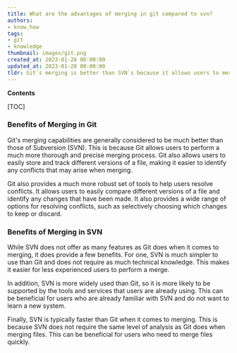 ```yaml
---
title: What are the advantages of merging in git compared to svn?
authors:
- know_how
tags:
- git
- knowledge
thumbnail: images/git.png
created_at: 2023-01-28 00:00:00
updated_at: 2023-01-28 00:00:00
tldr: Git`s merging is better than SVN`s because it allows users to merge changes more quickly and easily, with less conflict resolution required.
---
```


**Contents**

[TOC]

### Benefits of Merging in Git

Git's merging capabilities are generally considered to be much better than those of Subversion (SVN). This is because Git allows users to perform a much more thorough and precise merging process. Git also allows users to easily store and track different versions of a file, making it easier to identify any conflicts that may arise when merging.

Git also provides a much more robust set of tools to help users resolve conflicts. It allows users to easily compare different versions of a file and identify any changes that have been made. It also provides a wide range of options for resolving conflicts, such as selectively choosing which changes to keep or discard.

### Benefits of Merging in SVN

While SVN does not offer as many features as Git does when it comes to merging, it does provide a few benefits. For one, SVN is much simpler to use than Git and does not require as much technical knowledge. This makes it easier for less experienced users to perform a merge.

In addition, SVN is more widely used than Git, so it is more likely to be supported by the tools and services that users are already using. This can be beneficial for users who are already familiar with SVN and do not want to learn a new system.

Finally, SVN is typically faster than Git when it comes to merging. This is because SVN does not require the same level of analysis as Git does when merging files. This can be beneficial for users who need to merge files quickly.
